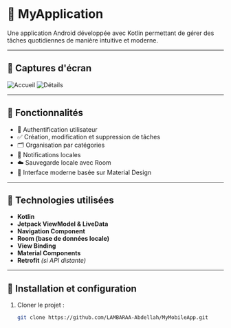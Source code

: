 # 📱 MyApplication

Une application Android développée avec Kotlin permettant de gérer des tâches quotidiennes de manière intuitive et moderne.

---

## 📸 Captures d'écran

<!-- Remplace par tes vraies captures si disponibles -->
![Accueil](screenshots/home.png)
![Détails](screenshots/details.png)

---

## 🚀 Fonctionnalités

- 🔐 Authentification utilisateur
- ✅ Création, modification et suppression de tâches
- 🗂️ Organisation par catégories
- 🔔 Notifications locales
- ☁️ Sauvegarde locale avec Room
- 📱 Interface moderne basée sur Material Design

---

## 🧰 Technologies utilisées

- **Kotlin**
- **Jetpack ViewModel & LiveData**
- **Navigation Component**
- **Room (base de données locale)**
- **View Binding**
- **Material Components**
- **Retrofit** *(si API distante)*

---

## 🔧 Installation et configuration

1. Cloner le projet :
   ```bash
   git clone https://github.com/LAMBARAA-Abdellah/MyMobileApp.git
